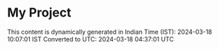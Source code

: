 # My Project

This content is dynamically generated in Indian Time (IST): 2024-03-18 10:07:01 IST
Converted to UTC: 2024-03-18 04:37:01 UTC
